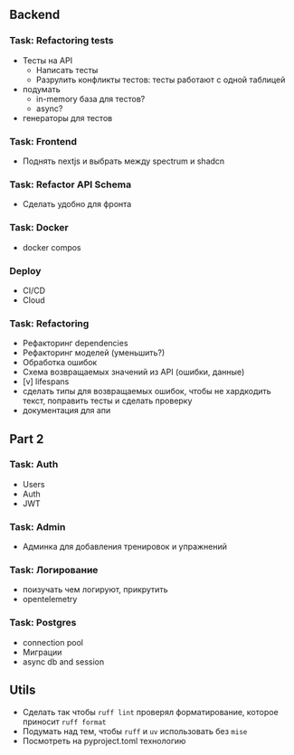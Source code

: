 ## Backend
### Task: Refactoring tests
- Тесты на API
    - Написать тесты
    - Разрулить конфликты тестов: тесты работают с одной таблицей
- подумать
    - in-memory база для тестов?
    - async?
- генераторы для тестов


### Task: Frontend
- Поднять nextjs и выбрать между spectrum и shadcn

### Task: Refactor API Schema
- Сделать удобно для фронта

### Task: Docker
- docker compos

### Deploy
- CI/CD
- Cloud


### Task: Refactoring
- Рефакторинг dependencies
- Рефакторинг моделей (уменьшить?)
- Обработка ошибок
- Схема возвращаемых значений из API (ошибки, данные)
- [v] lifespans
- сделать типы для возвращаемых ошибок, чтобы не хардкодить текст, поправить тесты и сделать проверку
- документация для апи


## Part 2
### Task: Auth
- Users
- Auth
- JWT

### Task: Admin
- Админка для добавления тренировок и упражнений


### Task: Логирование
- поизучать чем логируют, прикрутить
- opentelemetry

### Task: Postgres
- connection pool
- Миграции
- async db and session

## Utils
- Сделать так чтобы `ruff lint` проверял форматирование, которое приносит `ruff format`
- Подумать над тем, чтобы `ruff` и `uv` использовать без `mise`
- Посмотреть на pyproject.toml технологию
